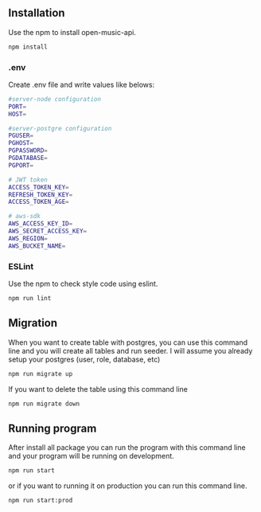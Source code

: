 ## Installation

Use the npm to install open-music-api.

```bash
npm install
```

### .env

Create .env file and write values like belows:

```bash
#server-node configuration
PORT=
HOST=

#server-postgre configuration
PGUSER=
PGHOST=
PGPASSWORD=
PGDATABASE=
PGPORT=

# JWT token
ACCESS_TOKEN_KEY=
REFRESH_TOKEN_KEY=
ACCESS_TOKEN_AGE=

# aws-sdk
AWS_ACCESS_KEY_ID=
AWS_SECRET_ACCESS_KEY=
AWS_REGION=
AWS_BUCKET_NAME=
```

### ESLint

Use the npm to check style code using eslint.

```bash
npm run lint
```

## Migration

When you want to create table with postgres, you can use this command line and you will create all tables and run seeder.
I will assume you already setup your postgres (user, role, database, etc)

```bash
npm run migrate up
```

If you want to delete the table using this command line

```bash
npm run migrate down
```

## Running program

After install all package you can run the program with this command line and your program will be running on development.

```bash
npm run start
```

or if you want to running it on production you can run this command line.

```bash
npm run start:prod
```
